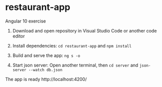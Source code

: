 # restaurant-app
Angular 10 exercise

1) Download and open repository in Visual Studio Code or another code editor

2) Install dependencies: `cd restaurant-app` and `npm install`

3) Build and serve the app: `ng s -o`

4) Start json server: Open another terminal, then `cd server` and `json-server --watch db.json`

The app is ready http://localhost:4200/
